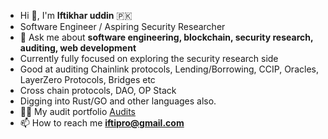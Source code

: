- Hi 👋, I'm **Iftikhar uddin** 🇵🇰
- Software Engineer / Aspiring Security Researcher
- 💬 Ask me about **software engineering, blockchain, security research, auditing, web development**
- Currently fully focused on exploring the security research side 
- Good at auditing Chainlink protocols, Lending/Borrowing, CCIP, Oracles, LayerZero Protocols, Bridges etc
- Cross chain protocols, DAO, OP Stack
- Digging into Rust/GO and other languages also.
- 🐱‍💻 My audit portfolio [Audits](https://github.com/iftikharuddin/audit-reports)
- 📫 How to reach me **iftipro@gmail.com**





